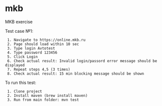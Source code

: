 # mkb
MKB exercise

Test case №1:

     1. Navigate to https://online.mkb.ru
     2. Page should load within 10 sec
     3. Type login Avtotest
     4. Type password 123456
     5. Click Login
     6. Check actual result: Invalid login/passord error message should be displayed
     7. Repeat steps 4,5 (3 times)
     8. Check actual result: 15 min blocking message should be shown
     
     
To run this test:

     1. Clone project
     2. Install maven (brew install maven)
     3. Run from main folder: mvn test

